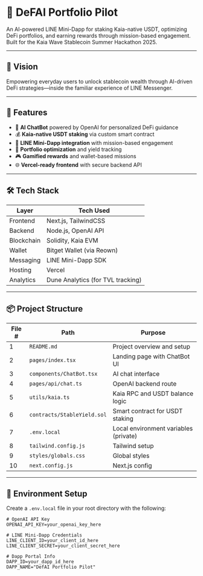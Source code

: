 # 🚀 DeFAI Portfolio Pilot

An AI-powered LINE Mini-Dapp for staking Kaia-native USDT, optimizing DeFi portfolios, and earning rewards through mission-based engagement. Built for the Kaia Wave Stablecoin Summer Hackathon 2025.

---

## 🎯 Vision

Empowering everyday users to unlock stablecoin wealth through AI-driven DeFi strategies—inside the familiar experience of LINE Messenger.

---

## 🧩 Features

- 🤖 **AI ChatBot** powered by OpenAI for personalized DeFi guidance
- 💰 **Kaia-native USDT staking** via custom smart contract
- 📱 **LINE Mini-Dapp integration** with mission-based engagement
- 🧠 **Portfolio optimization** and yield tracking
- 🎮 **Gamified rewards** and wallet-based missions
- 🌐 **Vercel-ready frontend** with secure backend API

---

## 🛠️ Tech Stack

| Layer         | Tech Used                          |
|---------------|------------------------------------|
| Frontend      | Next.js, TailwindCSS               |
| Backend       | Node.js, OpenAI API                |
| Blockchain    | Solidity, Kaia EVM                 |
| Wallet        | Bitget Wallet (via Reown)          |
| Messaging     | LINE Mini-Dapp SDK                 |
| Hosting       | Vercel                             |
| Analytics     | Dune Analytics (for TVL tracking)  |

---

## 📦 Project Structure

| File # | Path                        | Purpose                                 |
|--------|-----------------------------|-----------------------------------------|
| 1      | `README.md`                 | Project overview and setup              |
| 2      | `pages/index.tsx`           | Landing page with ChatBot UI            |
| 3      | `components/ChatBot.tsx`    | AI chat interface                       |
| 4      | `pages/api/chat.ts`         | OpenAI backend route                    |
| 5      | `utils/kaia.ts`             | Kaia RPC and USDT balance logic         |
| 6      | `contracts/StableYield.sol` | Smart contract for USDT staking         |
| 7      | `.env.local`                | Local environment variables (private)   |
| 8      | `tailwind.config.js`        | Tailwind setup                          |
| 9      | `styles/globals.css`        | Global styles                           |
| 10     | `next.config.js`            | Next.js config                          |

---

## 🔐 Environment Setup

Create a `.env.local` file in your root directory with the following:

```env
# OpenAI API Key
OPENAI_API_KEY=your_openai_key_here

# LINE Mini-Dapp Credentials
LINE_CLIENT_ID=your_client_id_here
LINE_CLIENT_SECRET=your_client_secret_here

# Dapp Portal Info
DAPP_ID=your_dapp_id_here
DAPP_NAME="DefAI Portfolio Pilot"